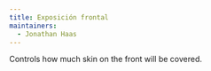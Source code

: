 ```yaml
---
title: Exposición frontal
maintainers:
  - Jonathan Haas
---
```


Controls how much skin on the front will be covered.
